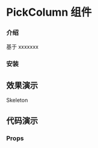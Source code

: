 # PickColumn 组件

### 介绍

基于 xxxxxxx

### 安装

## 效果演示

<div class="phone">
  <div class="phone-top">Skeleton</div>
  <div class="phone-content">

  </div>
  <div class="phone-bottom"></div>
</div>

## 代码演示

### Props
